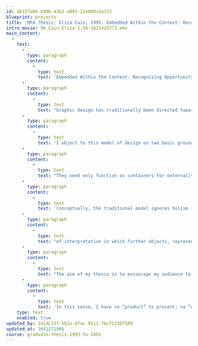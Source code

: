 ```yaml
---
id: db157eb6-690b-43b3-a005-21e860cda172
blueprint: projects
title: 'MFA Thesis: Eliza Cain, 1995: Embedded Within the Context: Recognizing Opportunity'
intro_movie: 96_Cain_Eliza-1.50-1623425773.m4v
main_content:
  -
    text:
      -
        type: paragraph
        content:
          -
            type: text
            text: 'Embedded Within the Context: Recognizing Opportunity'
      -
        type: paragraph
        content:
          -
            type: text
            text: "Graphic design has traditionally been directed toward didactic and hortatory presentations. The client hires the designer to present information and to motivate the viewer. The relationship among the participants in this process is unidirectional and hierarchical. Designer and viewer become means to the ends of the client.\t"
      -
        type: paragraph
        content:
          -
            type: text
            text: 'I object to this model of design on two basic grounds. The first is political. The second is conceptual. Politically, the traditional model is objectionable because it encourages passivity and alienation. As viewers, persons are taught to expect that what they should know or want will be dispensed to them.'
      -
        type: paragraph
        content:
          -
            type: text
            text: "They need only function as containers for externally created knowledge and motives. Knowledge becomes a product to acquire rather than a process in which to engage. Alienation is exacerbated by an environment thick with design that treats viewers as passive containers or manipulable actors. Such design denies that persons are themselves sources of knowledge and value. It conveys the idea that satisfaction and success are to be found in the acquisition and consumption of product. The citizen in such a culture develops a chronic sense of powerlessness and becomes alienated from others, who are seen either as powerful manipulators or as competitors in a contest for acquisition.\t"
      -
        type: paragraph
        content:
          -
            type: text
            text: 'Conceptually, the traditional model ignores holism in the theory of how symbols have meaning. The traditional model assumes that meanings are fixed objects that can be furnished by the client, represented by the designer, and grasped by the viewer. But meaning is not an object to be transmitted in a linear, hierarchical fashion. Meaning arises in an endless process of creation. Semiotics teaches that objects are themselves representations, and that representations are always understood through a process'
      -
        type: paragraph
        content:
          -
            type: text
            text: "of interpretation in which further objects, representations, and interpretants are employed. Viewers are not passive recipients of meanings, but active creators of meaning.\t"
      -
        type: paragraph
        content:
          -
            type: text
            text: "The aim of my thesis is to encourage my audience to become aware of the process by which they create meaning. My designs break down the barriers between client, designer, and viewer. They encourage physical participation and an active process of discovery. If my designs are successful, they enable their audience to experience the shifting positions of object, representation, and interpretant as an active syntheses. They empower people to see themselves as sources of value and understanding.\t"
      -
        type: paragraph
        content:
          -
            type: text
            text: 'In this sense, I have no “product” to present; no “object” to represent. I seek to deconstruct the hierarchical model in which an object is given to the designer, who then creates a product that is received by the viewer. I hope in this way to teach not propositional knowledge, or knowing “that;” but rather an understanding of the process of creating meaning–a form of knowing “how.”'
    type: text
    enabled: true
updated_by: 241dc15f-5b2a-47ac-9111-7bcf1230f589
updated_at: 1641271905
course: graduate-thesis-1993-to-2001
---
```

